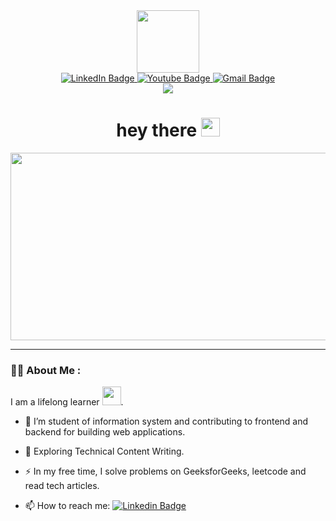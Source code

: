 <div id="header" align="center">
<img src="https://media.giphy.com/media/v1.Y2lkPTc5MGI3NjExMjVlcjJhZmlkc3g4bWpoMDY4MWhud2NpMzBiYTFwemJyajc3bzl6MCZlcD12MV9pbnRlcm5hbF9naWZfYnlfaWQmY3Q9cw/M9gbBd9nbDrOTu1Mqx/giphy.gif" width="100"/>

  <!-- below gift -->
<div id="badges">
  <a href="your-linkedin-URL">
    <img src="https://img.shields.io/badge/LinkedIn-blue?style=for-the-badge&logo=linkedin&logoColor=white" alt="LinkedIn Badge"/>
  </a>
  <a href="your-youtube-URL">
    <img src="https://img.shields.io/badge/YouTube-red?style=for-the-badge&logo=youtube&logoColor=white" alt="Youtube Badge"/>
  </a>
  <a href="your-instagram-URL">
    <img src="https://img.shields.io/badge/Gmail-red?style=for-the-badge&logo=gmail&logoColor=white" alt="Gmail Badge"/>
  </a>
</div>
<!--<img src="https://api.visitorbadge.io/api/visitors?path=https%3A%2F%2Fgithub.com%2Fisujun&countColor=%23263759" alt=""/> -->
<img src ="https://api.visitorbadge.io/api/visitors?path=https%3A%2F%2Fgithub.com%2Fisujun&countColor=%23263759" />
<!-- <img src ="https://visitorbadge.io/status?path=https://github.com/isujun" /> -->
<h1>
  hey there
  <img src="https://media.giphy.com/media/hvRJCLFzcasrR4ia7z/giphy.gif" width="30px"/>
</h1>
</div>
<div align="center">
  <img src="https://media.giphy.com/media/iIqmM5tTjmpOB9mpbn/giphy.gif" width="600" height="300"/>
</div>

---

### 👨‍💻 About Me :
I am a lifelong learner <img src="https://media.giphy.com/media/WUlplcMpOCEmTGBtBW/giphy.gif" width="30">.
- :telescope: I’m student of information system and contributing to frontend and backend for building web applications.

- :seedling: Exploring Technical Content Writing.

- :zap: In my free time, I solve problems on GeeksforGeeks, leetcode and read tech articles.

- 📫 How to reach me: [![Linkedin Badge](https://img.shields.io/badge/-linkedin-blue?style=flat&logo=Linkedin&logoColor=white)](your-linkedin-url)



<!--
**isujun/isujun** is a ✨ _special_ ✨ repository because its `README.md` (this file) appears on your GitHub profile.

Here are some ideas to get you started:

- 🔭 I’m currently working on ...
- 🌱 I’m currently learning ...
- 👯 I’m looking to collaborate on ...
- 🤔 I’m looking for help with ...
- 💬 Ask me about ...
- 📫 How to reach me: ...
- 😄 Pronouns: ...
- ⚡ Fun fact: ...
-->
